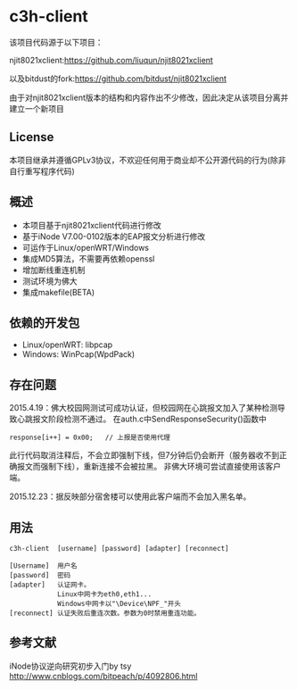 c3h-client
===========
该项目代码源于以下项目：

njit8021xclient:https://github.com/liuqun/njit8021xclient

以及bitdust的fork:https://github.com/bitdust/njit8021xclient

由于对njit8021xclient版本的结构和内容作出不少修改，因此决定从该项目分离并建立一个新项目

License
---------
本项目继承并遵循GPLv3协议，不欢迎任何用于商业却不公开源代码的行为(除非自行重写程序代码)

概述
-----
* 本项目基于njit8021xclient代码进行修改
* 基于iNode V7.00-0102版本的EAP报文分析进行修改
* 可运作于Linux/openWRT/Windows
* 集成MD5算法，不需要再依赖openssl
* 增加断线重连机制
* 测试环境为佛大
* 集成makefile(BETA)

依赖的开发包
--------
* Linux/openWRT: libpcap
* Windows: WinPcap(WpdPack)

存在问题
-----
2015.4.19：佛大校园网测试可成功认证，但校园网在心跳报文加入了某种检测导致心跳报文阶段检测不通过。
在auth.c中SendResponseSecurity()函数中
```
response[i++] = 0x00;	// 上报是否使用代理
```
此行代码取消注释后，不会立即强制下线，但7分钟后仍会断开（服务器收不到正确报文而强制下线），重新连接不会被拉黑。
非佛大环境可尝试直接使用该客户端。

2015.12.23：据反映部分宿舍楼可以使用此客户端而不会加入黑名单。

用法
-----
```
c3h-client  [username] [password] [adapter] [reconnect]

[Username]	用户名
[password]	密码
[adapter]	认证网卡。
			Linux中网卡为eth0,eth1...
			Windows中网卡以"\Device\NPF_"开头
[reconnect] 认证失败后重连次数。参数为0时禁用重连功能。
```

参考文献
---------
iNode协议逆向研究初步入门by tsy http://www.cnblogs.com/bitpeach/p/4092806.html